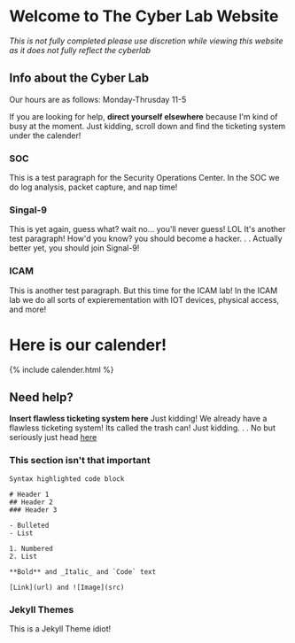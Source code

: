 # Welcome to The Cyber Lab Website

_This is not fully completed please use discretion while viewing this website as it does not fully reflect the cyberlab_

## Info about the Cyber Lab

Our hours are as follows:
Monday-Thrusday 11-5

If you are looking for help, **direct yourself elsewhere** because I'm kind of busy at the moment. Just kidding, scroll down and find the ticketing system under the calender!



### SOC

This is a test paragraph for the Security Operations Center. In the SOC we do log analysis, packet capture, and nap time!


### Singal-9

This is yet again, guess what? wait no... you'll never guess! LOL It's another test paragraph! How'd you know? you should become a hacker. . . Actually better yet, you should join Signal-9!



### ICAM

This is another test paragraph. But this time for the ICAM lab! In the ICAM lab we do all sorts of expierementation with IOT devices, physical access, and more!



# Here is our calender!
{% include calender.html %}

















## Need help?

**Insert flawless ticketing system here**
Just kidding! We already have a flawless ticketing system! Its called the trash can! Just kidding. . .
No but seriously just head [here](https://capitol.freshdesk.com/support/tickets/new)









### This section isn't that important


```Website Code:
Syntax highlighted code block

# Header 1
## Header 2
### Header 3

- Bulleted
- List

1. Numbered
2. List

**Bold** and _Italic_ and `Code` text

[Link](url) and ![Image](src)
```


### Jekyll Themes

This is a Jekyll Theme idiot!
